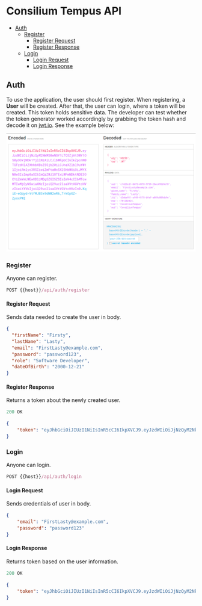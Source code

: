 # Consilium Tempus API

- [Auth](#auth)
    - [Register](#register)
        - [Register Request](#register-request)
        - [Register Response](#register-response)
    - [Login](#login)
        - [Login Request](#login-request)
        - [Login Response](#login-response)

## Auth

To use the application, the user should first register. 
When registering, a **User** will be created. 
After that, the user can login, where a token will be created. 
This token holds sensitive data. 
The developer can test 
whether the token generator worked accordingly by grabbing the token hash and decode it on [jwt.io](https://jwt.io). 
See the example below:

![Decoded Jwt Token](../images/api/auth-jwt-token.png)

### Register

Anyone can register.

```js
POST {{host}}/api/auth/register
```

#### Register Request

Sends data needed to create the user in body.

```json
{
  "firstName": "Firsty",
  "lastName": "Lasty",
  "email": "FirstLasty@example.com",
  "password": "password123",
  "role": "Software Developer",
  "dateOfBirth": "2000-12-21"
}
```

#### Register Response

Returns a token about the newly created user.

```js
200 OK
```

```json
{
    "token": "eyJhbGciOiJIUzI1NiIsInR5cCI6IkpXVCJ9.eyJzdWIiOiJjNzQyM2NkMS0wNGY1LTQ5ZjAtOWY1OS0yOGVjNDk1YjllNzAiLCJlbWFpbCI6IkZpcnN0TGFzdHlAZXhhbXBsZS5jb20iLCJnaXZlbl9uYW1lIjoiRmlyc3R5IiwiZmFtaWx5X25hbWUiOiJMYXN0eSIsImp0aSI6ImQzZWJlOTExLWFmNDktNDE3OC1iZmVmLWEwODljMDg5ZGI5ZSIsImV4cCI6MTcwMTIwMjQyNSwiaXNzIjoiQ29uc2lsaXVtVGVtcHVzIiwiYXVkIjoiQ29uc2lsaXVtVGVtcHVzIn0.KqiE-eQqyd-VtfMJB3x9dNW2wR6_TrkGpGZ-ZyxxPWI"
}
```


### Login

Anyone can login.

```js
POST {{host}}/api/auth/login
```

#### Login Request

Sends credentials of user in body.

```json
{
    "email": "FirstLasty@example.com",
    "password": "password123"
}
```

#### Login Response

Returns token based on the user information.

```js
200 OK
```

```json
{
    "token": "eyJhbGciOiJIUzI1NiIsInR5cCI6IkpXVCJ9.eyJzdWIiOiJjNzQyM2NkMS0wNGY1LTQ5ZjAtOWY1OS0yOGVjNDk1YjllNzAiLCJlbWFpbCI6IkZpcnN0TGFzdHlAZXhhbXBsZS5jb20iLCJnaXZlbl9uYW1lIjoiRmlyc3R5IiwiZmFtaWx5X25hbWUiOiJMYXN0eSIsImp0aSI6ImQzZWJlOTExLWFmNDktNDE3OC1iZmVmLWEwODljMDg5ZGI5ZSIsImV4cCI6MTcwMTIwMjQyNSwiaXNzIjoiQ29uc2lsaXVtVGVtcHVzIiwiYXVkIjoiQ29uc2lsaXVtVGVtcHVzIn0.KqiE-eQqyd-VtfMJB3x9dNW2wR6_TrkGpGZ-ZyxxPWI"
}
```